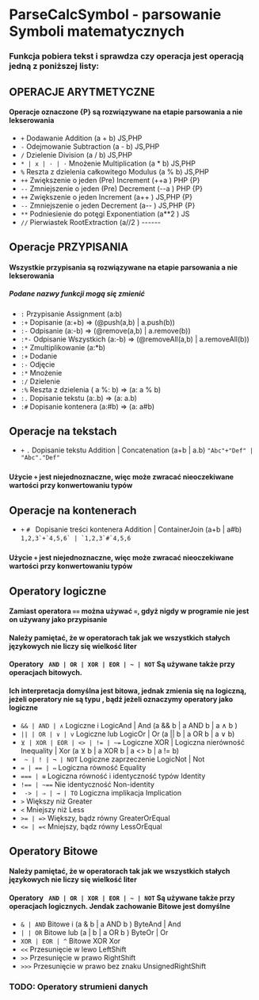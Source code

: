 # ParseCalcSymbol - parsowanie Symboli matematycznych
### Funkcja pobiera tekst i sprawdza czy operacja jest operacją jedną z poniższej listy:
## OPERACJE ARYTMETYCZNE
####  Operacje oznaczone {P} są rozwiązywane na etapie parsowania a nie lekserowania
  - ` + `  Dodawanie                       Addition        (a + b) JS,PHP
  - ` - `  Odejmowanie                     Subtraction     (a - b) JS,PHP
  - ` / `  Dzielenie                       Division        (a / b) JS,PHP
  - ` * | x | · | ⋅ `  Mnożenie            Multiplication  (a * b) JS,PHP
  - ` % `  Reszta z dzielenia całkowitego  Modulus         (a % b) JS,PHP
  - ` ++ ` Zwiększenie o jeden (Pre)       Increment       (++a )  PHP     {P}
  - ` -- ` Zmniejszenie o jeden (Pre)      Decrement       (--a )  PHP     {P}
  - ` ++ ` Zwiększenie o jeden             Increment       (a++ )  JS,PHP  {P}
  - ` -- ` Zmniejszenie o jeden            Decrement       (a-- )  JS,PHP  {P}
  - ` ** ` Podniesienie do potęgi          Exponentiation  (a**2 ) JS
  - ` // ` Pierwiastek                     RootExtraction  (a//2 ) ------
### 
## Operacje PRZYPISANIA
####  Wszystkie przypisania są rozwiązywane na etapie parsowania a nie lekserowania
#####  Podane nazwy funkcji mogą się zmienić
  - ` : `  Przypisanie             Assignment  <all>       <all>           (a:b)
  - ` :+ ` Dopisanie                           <container> <all>           (a:+b) => (@push(a,b) | a.push(b))
  - ` :- ` Odpisanie                           <container> <all>           (a:-b) => (@remove(a,b) | a.remove(b))
  - ` :*- ` Odpisanie Wszystkich               <container> <all>           (a:-b) => (@removeAll(a,b) | a.removeAll(b))
  - ` :* ` Zmultiplikowanie                    <container> <all>           (a:*b) 
  - ` :+ ` Dodanie                             <number>
  - ` :- ` Odjęcie                             <number>
  - ` :* ` Mnożenie                            <number>
  - ` :/ ` Dzielenie                           <number>
  - ` :% ` Reszta z dzielenia                  <number>                    ( a %: b) => (a: a % b)
  - ` :. ` Dopisanie tekstu                                                (a:.b) => (a: a.b)
  - ` :# ` Dopisanie kontenera                                             (a:#b) => (a: a#b)
### 
## Operacje na tekstach
  - ` + ` ` . ` Dopisanie tekstu               Addition | Concatenation       (a+b | a.b)   `"Abc"+"Def" | "Abc"."Def"`
###
####  Użycie ` + ` jest niejednoznaczne, więc może zwracać nieoczekiwane wartości przy konwertowaniu typów
### 
## Operacje na kontenerach 
  - ` + ` `# ` Dopisanie treści kontenera     Addition | ContainerJoin     (a+b | a#b) ``1,2,3`+`4,5,6` | `1,2,3`#`4,5,6``
### 
####  Użycie ` + `  jest niejednoznaczne, więc może zwracać nieoczekiwane wartości przy konwertowaniu typów
### 
## Operatory logiczne
####  Zamiast operatora ` == ` można używać ` = `, gdyż nigdy w programie nie jest on używany jako przypisanie
####  Należy pamiętać, że w operatorach tak jak we wszystkich stałych językowych nie liczy się wielkość liter
####  Operatory  ` AND | OR | XOR | EOR | ~ | NOT` Są używane także przy operacjach bitowych. 
####    Ich interpretacja domyślna jest bitowa, jednak zmienia się na logiczną, jeżeli operatory nie są typu <integer>, bądź jeżeli oznaczymy operatory jako logiczne
  - ` && | AND | ∧ `                    Logiczne i                             LogicAnd | And      (a && b | a AND b | a ∧ b )
  - ` || | OR | ∨ | v `                 Logiczne lub                           LogicOr | Or        (a || b | a OR b | a ∨ b)    
  - ` ⊻ | XOR | EOR | <> | != | ~= `    Logiczne XOR | Logiczna nierówność     Inequality | Xor    (a ⊻ b | a XOR b | a <> b | a != b)
  - ` ~ | ! | ¬ | NOT`                  Logiczne zaprzeczenie                  LogicNot | Not         
  - ` = | == | ⇔ `                     Logiczna równość                       Equality
  - ` === | ≡ `                         Logiczna równość i identyczność typów  Identity
  - ` !== | ~== `                       Nie identyczność                       Non-identity
  - ` -> | ⇒ | → | TO`                 Logiczna implikacja                    Implication
  - ` > `                               Większy niż                            Greater
  - ` < `                               Mniejszy niż                           Less
  - ` >= | => `                         Większy, bądz równy                    GreaterOrEqual
  - ` <= | =< `                         Mniejszy, bądz równy                   LessOrEqual
### 
## Operatory Bitowe
####  Należy pamiętać, że w operatorach tak jak we wszystkich stałych językowych nie liczy się wielkość liter
####  Operatory  ` AND | OR | XOR | EOR | ~ | NOT` Są używane także przy operacjach logicznych. Jendak zachowanie Bitowe jest domyślne
  - ` & | AND `        Bitowe i  (a & b | a AND b )                            ByteAnd | And         
  - ` | | OR `         Bitowe lub (a | b | a OR b )                            ByteOr | Or
  - ` XOR | EOR | ^ `  Bitowe XOR                                              Xor
  - ` << `             Przesunięcie w lewo                                     LeftShift
  - ` >> `             Przesunięcie w prawo                                    RightShift
  - ` >>> `             Przesunięcie w prawo bez znaku                         UnsignedRightShift
### 
### TODO: Operatory strumieni danych
